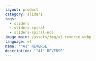 ```yaml
---
layout: product
category: sliders
tags:
  - sliders
  - sliders-spiral
  - sliders-spiral-no5
image_main: /assets/img/a1-reverse.webp
language: el
name: '"A1" REVERSE'
description: '"A1" REVERSE'
---
```

